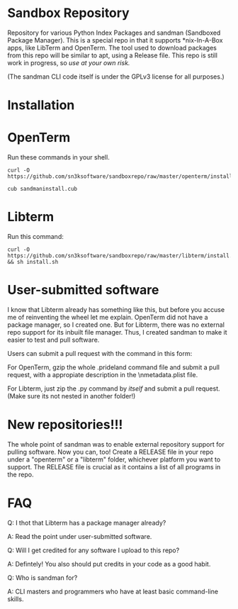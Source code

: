 # Sandbox Repository
Repository for various Python Index Packages and sandman (Sandboxed Package Manager).
This is a special repo in that it supports *nix-In-A-Box apps, like LibTerm and OpenTerm.
The tool used to download packages from this repo will be similar to apt, using a Release file.
This repo is still work in progress, so *use at your own risk.*

(The sandman CLI code itself is under the GPLv3 license for all purposes.)

# Installation

# OpenTerm
Run these commands in your shell.

```
curl -O https://github.com/sn3ksoftware/sandboxrepo/raw/master/openterm/install.cub

cub sandmaninstall.cub
```

# Libterm
Run this command:

```
curl -O https://github.com/sn3ksoftware/sandboxrepo/raw/master/libterm/install.sh && sh install.sh
```

# User-submitted software
I know that Libterm already has something like this, but before you accuse me of reinventing the wheel let me explain.
OpenTerm did not have a package manager, so I created one.
But for Libterm, there was no external repo support for its inbuilt file manager.
Thus, I created sandman to make it easier to test and pull software.

Users can submit a pull request with the command in this form:

For OpenTerm, gzip the whole .prideland command file and submit a pull request, with a appropiate description in the \nmetadata.plist file.

For Libterm, just zip the .py command by *itself* and submit a pull request.(Make sure its not nested in another folder!)

# New repositories!!!
The whole point of sandman was to enable external repository support for pulling software.
Now you can, too! Create a RELEASE file in your repo under a "openterm" or a "libterm" folder, whichever platform you want to support. The RELEASE file is crucial as it contains a list of all programs in the repo.

# FAQ
Q: I thot that Libterm has a package manager already?

A: Read the point under user-submitted software.

Q: Will I get credited for any software I upload to this repo?

A: Defintely! You also should put credits in your code as a good habit.

Q: Who is sandman for?

A: CLI masters and programmers who have at least basic command-line skills.
